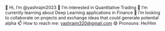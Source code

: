 👋 Hi, I’m @yashrajm2023
👀 I’m interested in Quantitative Trading
🌱 I’m currently learning about Deep Learning applications in Finance
💞️ I’m looking to collaborate on projects and exchange ideas that could generate potential alpha
📫 How to reach me: yashrajm320@gmail.com
😄 Pronouns: He/Him
